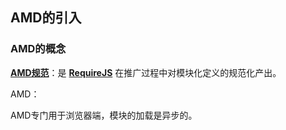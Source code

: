 

## AMD的引入

### AMD的概念

[**AMD规范**](https://github.com/amdjs/amdjs-api)：是 **[RequireJS](http://requirejs.org/)** 在推广过程中对模块化定义的规范化产出。

AMD：


AMD专门用于浏览器端，模块的加载是异步的。


